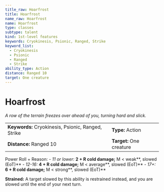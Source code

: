 ```yaml
---
title_raw: Hoarfrost
title: Hoarfrost
name_raw: Hoarfrost
name: Hoarfrost
type: classes
subtype: talent
kind: 1st-level features
keywords: Cryokinesis, Psionic, Ranged, Strike
keyword_list:
  - Cryokinesis
  - Psionic
  - Ranged
  - Strike
ability_type: Action
distance: Ranged 10
target: One creature
---
```


# Hoarfrost

*A row of the terrain freezes over ahead of you, turning hard and slick.*

|                                                    |                          |
| :------------------------------------------------- | :----------------------- |
| **Keywords:** Cryokinesis, Psionic, Ranged, Strike | **Type:** Action         |
| **Distance:** Ranged 10                            | **Target:** One creature |

Power Roll + Reason: - *11 or lower:* **2 + R cold damage;** M \< weak\*\*, slowed (EoT)\*\* - *12-16:* **4 + R cold damage;** M \< average\*\*, slowed (EoT)\*\* - *17+:* **6 + R cold damage;** M \< strong\*\*, slowed (EoT)\*\*

**Strained:** A target slowed by this ability is restrained instead, and you are slowed until the end of your next turn.
